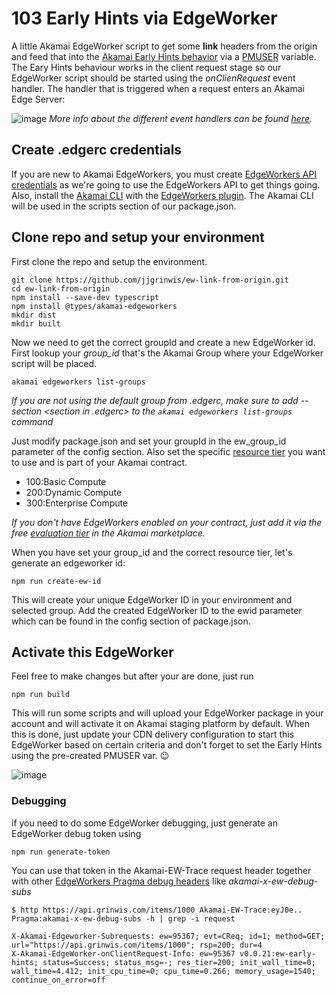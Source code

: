 # 103 Early Hints via EdgeWorker

A little Akamai EdgeWorker script to get some **link** headers from the origin and feed that into the [Akamai Early Hints behavior](https://techdocs.akamai.com/property-mgr/docs/early-hints) via a [PMUSER](https://techdocs.akamai.com/property-mgr/docs/user-defined-vars) variable.
The Eary Hints behaviour works in the client request stage so our EdgeWorker script should be started using the *onClienRequest* event handler. The handler that is triggered when a request enters an Akamai Edge Server:

![image](https://github.com/user-attachments/assets/9f50d754-1b6c-4bb3-8bd7-12f12fb5e030)
*More info about the different event handlers can be found [here](https://techdocs.akamai.com/edgeworkers/docs/event-handler-functions).*

## Create .edgerc credentials
If you are new to Akamai EdgeWorkers, you must create [EdgeWorkers API credentials](https://techdocs.akamai.com/edgeworkers/reference/api-get-started) as we're going to use the EdgeWorkers API to get things going.
Also, install the [Akamai CLI](https://techdocs.akamai.com/developer/docs/about-clis) with the [EdgeWorkers plugin](https://techdocs.akamai.com/edgeworkers/docs/akamai-cli). The Akamai CLI will be used in the scripts section of our package.json.

## Clone repo and setup your environment
First clone the repo and setup the environment.
```
git clone https://github.com/jjgrinwis/ew-link-from-origin.git
cd ew-link-from-origin
npm install --save-dev typescript
npm install @types/akamai-edgeworkers
mkdir dist
mkdir built
```
Now we need to get the correct groupId and create a new EdgeWorker id. <br>
First lookup your *group_id* that's the Akamai Group where your EdgeWorker script will be placed.<br> 

```
akamai edgeworkers list-groups
```
*If you are not using the default group from .edgerc, make sure to add --section <section in .edgerc> to the ```akamai edgeworkers list-groups``` command*

Just modify package.json and set your groupId in the ew_group_id parameter of the config section. Also set the specific [resource tier](https://techdocs.akamai.com/edgeworkers/docs/resource-tier-limitations) you want to use and is part of your Akamai contract.

- 100:Basic Compute
- 200:Dynamic Compute
- 300:Enterprise Compute

*If you don't have EdgeWorkers enabled on your contract, just add it via the free [evaluation tier](https://techdocs.akamai.com/edgeworkers/docs/add-edgeworkers-to-contract) in the Akamai marketplace.*


When you have set your group_id and the correct resource tier, let's generate an edgeworker id:
```
npm run create-ew-id
```
This will create your unique EdgeWorker ID in your environment and selected group. Add the created EdgeWorker ID to the ewid parameter which can be found in the config section of package.json.

## Activate this EdgeWorker
Feel free to make changes but after your are done, just run 
```
npm run build
```
This will run some scripts and will upload your EdgeWorker package in your account and will activate it on Akamai staging platform by default.
When this is done, just update your CDN delivery configuration to start this EdgeWorker based on certain criteria and don't forget to set the Early Hints using the pre-created PMUSER var. :wink:

![image](https://github.com/user-attachments/assets/58466b1b-9eaa-4548-8726-4a550b503de2)


### Debugging
if you need to do some EdgeWorker debugging, just generate an EdgeWorker debug token using
```
npm run generate-token
```
You can use that token in the Akamai-EW-Trace request header together with other [EdgeWorkers Pragma debug headers](https://techdocs.akamai.com/edgeworkers/docs/enable-enhanced-debug-headers) like *akamai-x-ew-debug-subs* 
```
$ http https://api.grinwis.com/items/1000 Akamai-EW-Trace:eyJ0e.. Pragma:akamai-x-ew-debug-subs -h | grep -i request

X-Akamai-Edgeworker-Subrequests: ew=95367; evt=CReq; id=1; method=GET; url="https://api.grinwis.com/items/1000"; rsp=200; dur=4
X-Akamai-EdgeWorker-onClientRequest-Info: ew=95367 v0.0.21:ew-early-hints; status=Success; status_msg=-; res_tier=200; init_wall_time=0; wall_time=4.412; init_cpu_time=0; cpu_time=0.266; memory_usage=1540; continue_on_error=off
```

